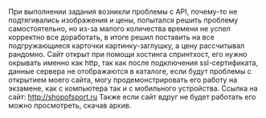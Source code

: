 При выполнении задания возникли проблемы с API, почему-то не подтягивались изображения и цены, попытался решить проблему самостоятельно, но из-за малого количества времени не успел корректно все доработать, в итоге решил поставить на все подгружающиеся карточки картинку-заглушку, а цену рассчитывал рандомно.
Сайт открыт при помощи хостинга спринтхост, его нужно окрывать именно как http, так как после подключения ssl-сертификата, данные сервера не отображаются в каталоге, если будут проблемы с открытием моего сайта, могу продемонстрировать его работу на экзамене, как с компьютера так и с мобильного устройства.
Ссылка на сайт: http://shopofsport.ru
Также если сайт вдруг не будет работать его можно просмотреть, скачав архив.

